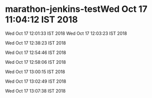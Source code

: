 # marathon-jenkins-testWed Oct 17 11:04:12 IST 2018
Wed Oct 17 12:01:33 IST 2018
Wed Oct 17 12:03:23 IST 2018

Wed Oct 17 12:38:23 IST 2018

Wed Oct 17 12:54:46 IST 2018

Wed Oct 17 12:58:06 IST 2018

Wed Oct 17 13:00:15 IST 2018

Wed Oct 17 13:02:49 IST 2018

Wed Oct 17 13:07:38 IST 2018
